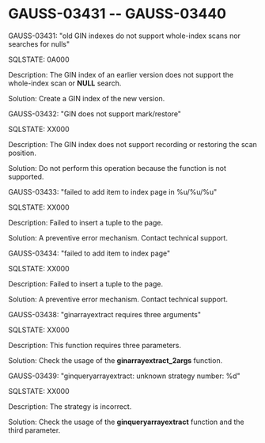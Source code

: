 # GAUSS-03431 -- GAUSS-03440<a name="EN-US_TOPIC_0302073400"></a>

GAUSS-03431: "old GIN indexes do not support whole-index scans nor searches for nulls"

SQLSTATE: 0A000

Description: The GIN index of an earlier version does not support the whole-index scan or  **NULL**  search.

Solution: Create a GIN index of the new version.

GAUSS-03432: "GIN does not support mark/restore"

SQLSTATE: XX000

Description: The GIN index does not support recording or restoring the scan position.

Solution: Do not perform this operation because the function is not supported.

GAUSS-03433: "failed to add item to index page in %u/%u/%u"

SQLSTATE: XX000

Description: Failed to insert a tuple to the page.

Solution: A preventive error mechanism. Contact technical support.

GAUSS-03434: "failed to add item to index page"

SQLSTATE: XX000

Description: Failed to insert a tuple to the page.

Solution: A preventive error mechanism. Contact technical support.

GAUSS-03438: "ginarrayextract requires three arguments"

SQLSTATE: XX000

Description: This function requires three parameters.

Solution: Check the usage of the  **ginarrayextract\_2args**  function.

GAUSS-03439: "ginqueryarrayextract: unknown strategy number: %d"

SQLSTATE: XX000

Description: The strategy is incorrect.

Solution: Check the usage of the  **ginqueryarrayextract**  function and the third parameter.

